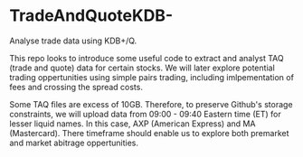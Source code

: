 # TradeAndQuoteKDB-
Analyse trade data using KDB+/Q. 

This repo looks to introduce some useful code to extract and analyst TAQ (trade and quote) data for certain stocks. We will later explore potential trading oppertunities using simple pairs trading, including imlpementation of fees and crossing the spread costs. 

Some TAQ files are excess of 10GB. Therefore, to preserve Github's storage constraints, we will upload data from 09:00 - 09:40 Eastern time (ET) for lesser liquid names. In this case, AXP (American Express) and MA (Mastercard). There timeframe should enable us to explore both premarket and market abitrage oppertunities. 
